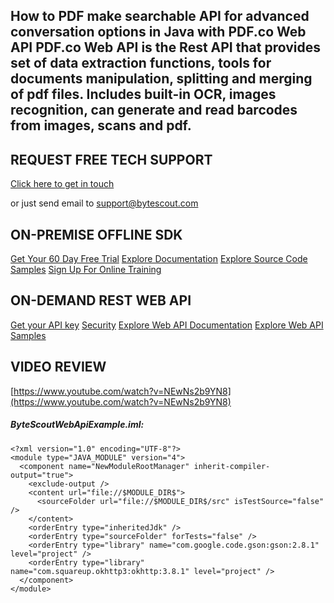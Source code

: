 ## How to PDF make searchable API for advanced conversation options in Java with PDF.co Web API PDF.co Web API is the Rest API that provides set of data extraction functions, tools for documents manipulation, splitting and merging of pdf files. Includes built-in OCR, images recognition, can generate and read barcodes from images, scans and pdf.

## REQUEST FREE TECH SUPPORT

[Click here to get in touch](https://bytescout.zendesk.com/hc/en-us/requests/new?subject=PDF.co%20Web%20API%20Question)

or just send email to [support@bytescout.com](mailto:support@bytescout.com?subject=PDF.co%20Web%20API%20Question) 

## ON-PREMISE OFFLINE SDK 

[Get Your 60 Day Free Trial](https://bytescout.com/download/web-installer?utm_source=github-readme)
[Explore Documentation](https://bytescout.com/documentation/index.html?utm_source=github-readme)
[Explore Source Code Samples](https://github.com/bytescout/ByteScout-SDK-SourceCode/)
[Sign Up For Online Training](https://academy.bytescout.com/)


## ON-DEMAND REST WEB API

[Get your API key](https://app.pdf.co/signup?utm_source=github-readme)
[Security](https://pdf.co/security)
[Explore Web API Documentation](https://apidocs.pdf.co?utm_source=github-readme)
[Explore Web API Samples](https://github.com/bytescout/ByteScout-SDK-SourceCode/tree/master/PDF.co%20Web%20API)

## VIDEO REVIEW

[https://www.youtube.com/watch?v=NEwNs2b9YN8](https://www.youtube.com/watch?v=NEwNs2b9YN8)




<!-- code block begin -->

##### **ByteScoutWebApiExample.iml:**
    
```
<?xml version="1.0" encoding="UTF-8"?>
<module type="JAVA_MODULE" version="4">
  <component name="NewModuleRootManager" inherit-compiler-output="true">
    <exclude-output />
    <content url="file://$MODULE_DIR$">
      <sourceFolder url="file://$MODULE_DIR$/src" isTestSource="false" />
    </content>
    <orderEntry type="inheritedJdk" />
    <orderEntry type="sourceFolder" forTests="false" />
    <orderEntry type="library" name="com.google.code.gson:gson:2.8.1" level="project" />
    <orderEntry type="library" name="com.squareup.okhttp3:okhttp:3.8.1" level="project" />
  </component>
</module>
```

<!-- code block end -->
